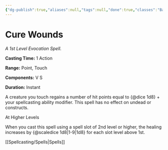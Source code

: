 ```yaml
---
{"dg-publish":true,"aliases":null,"tags":null,"done":true,"classes":"Bard, Cleric, Druid, Paladin, Ranger, Artificer,","spellLevel":1,"school":"Evocation","source":"PHB","permalink":"/spells/cure-wounds/","dgHomeLink":false,"dgPassFrontmatter":true}
---
```


# Cure Wounds
*A 1st Level Evocation Spell.*

**Casting Time:** 1 Action

**Range:** Point, Touch

**Components:** V S 

**Duration:** Instant

A creature you touch regains a number of hit points equal to {@dice 1d8} + your spellcasting ability modifier. This spell has no effect on undead or constructs.

At Higher Levels

When you cast this spell using a spell slot of 2nd level or higher, the healing increases by {@scaledice 1d8|1-9|1d8} for each slot level above 1st.

[[Spellcasting/Spells|Spells]]